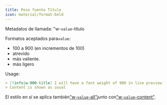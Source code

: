 ```yaml
---
title: Peso fuente Título
icon: material/format-bold
---
```


Metadatos de llamada: "w-`value`-título

Formatos aceptados para`value`:
- 100 a 900 (en incrementos de 100)
- atrevido
- más valiente.
- más ligero

Usage:
```md
> [!info|w-900-title] I will have a font weight of 900 in live preview and reading mode/reading mode
> Content is shown as usual
```

El estilo en sí se aplica también["w-`value`-all"](../combined-styling/page-24.md)junto con["w-`value`-content"](../content-styling/page-14.md).